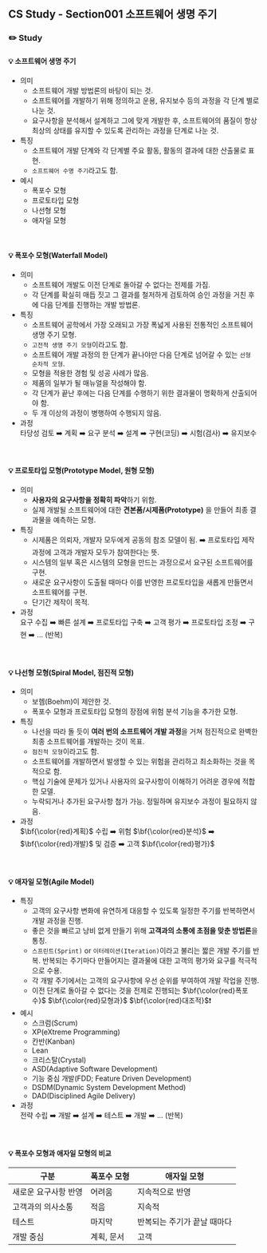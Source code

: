 ## CS Study - Section001 소프트웨어 생명 주기
### ✏️ Study
#### 💡 소프트웨어 생명 주기
- 의미
  - 소프트웨어 개발 방법론의 바탕이 되는 것.
  - 소프트웨어를 개발하기 위해 정의하고 운용, 유지보수 등의 과정을 각 단계 별로 나눈 것.
  - 요구사항을 분석해서 설계하고 그에 맞게 개발한 후, 소프트웨어의 품질이 항상 최상의 상태를 유지할 수 있도록 관리하는 과정을 단계로 나눈 것.
- 특징
  - 소프트웨어 개발 단계와 각 단계별 주요 활동, 활동의 결과에 대한 산출물로 표현.
  - `소프트웨어 수명 주기`라고도 함.
- 예시
  - 폭포수 모형
  - 프로토타입 모형
  - 나선형 모형
  - 애자일 모형
<br>

#### 💡 폭포수 모형(Waterfall Model)
- 의미
  - 소프트웨어 개발도 이전 단계로 돌아갈 수 없다는 전제를 가짐.
  - 각 단계를 확실히 매듭 짓고 그 결과를 철저하게 검토하여 승인 과정을 거친 후에 다음 단계를 진행하는 개발 방법론.
- 특징
  - 소프트웨어 공학에서 가장 오래되고 가장 폭넓게 사용된 전통적인 소프트웨어 생명 주기 모형.
  - `고전적 생명 주기 모형`이라고도 함.
  - 소프트웨어 개발 과정의 한 단계가 끝나야만 다음 단계로 넘어갈 수 있는 `선형 순차적 모형`.
  - 모형을 적용한 경험 및 성공 사례가 많음.
  - 제품의 일부가 될 매뉴얼을 작성해야 함.
  - 각 단계가 끝난 후에는 다음 단계를 수행하기 위한 결과물이 명확하게 산출되어야 함.
  - 두 개 이상의 과정이 병행하여 수행되지 않음.
- 과정<br>
  타당성 검토 ➡️ 계획 ➡️ 요구 분석 ➡️ 설계 ➡️ 구현(코딩) ➡️ 시험(검사) ➡️ 유지보수
<br>

#### 💡 프로토타입 모형(Prototype Model, 원형 모형)
- 의미
  - **사용자의 요구사항을 정확히 파악**하기 위함.
  - 실제 개발될 소프트웨어에 대한 **견본품/시제품(Prototype)** 을 만들어 최종 결과물을 예측하는 모형.
- 특징
  - 시제품은 의뢰자, 개발자 모두에게 공동의 참조 모델이 됨. ➡️ 프로토타입 제작 과정에 고객과 개발자 모두가 참여한다는 뜻.
  - 시스템의 일부 혹은 시스템의 모형을 만드는 과정으로서 요구된 소프트웨어를 구현.
  - 새로운 요구사항이 도출될 때마다 이를 반영한 프로토타입을 새롭게 만들면서 소프트웨어를 구현.
  - 단기간 제작이 목적.
- 과정<br>
  요구 수집 ➡️ 빠른 설계 ➡️ 프로토타입 구축 ➡️ 고객 평가 ➡️ 프로토타입 조정 ➡️ 구현 ➡️ ... (반복)
<br>

#### 💡 나선형 모형(Spiral Model, 점진적 모형)
- 의미
  - 보헴(Boehm)이 제안한 것.
  - 폭포수 모형과 프로토타입 모형의 장점에 위험 분석 기능을 추가한 모형.
- 특징
  - 나선을 따라 돌 듯이 **여러 번의 소프트웨어 개발 과정**을 거쳐 점진적으로 완벽한 최종 소프트웨어를 개발하는 것이 목표.
  - `점진적 모형`이라고도 함.
  - 소프트웨어를 개발하면서 발생할 수 있는 위험을 관리하고 최소화하는 것을 목적으로 함.
  - 핵심 기술에 문제가 있거나 사용자의 요구사항이 이해하기 어려운 경우에 적합한 모델.
  - 누락되거나 추가된 요구사항 첨가 가능. 정밀하며 유지보수 과정이 필요하지 않음.
- 과정<br>
  <span>$\bf{\color{red}계획}$</span> 수립 ➡️ 위험 <span>$\bf{\color{red}분석}$</span> ➡️ <span>$\bf{\color{red}개발}$</span> 및 검증 ➡️ 고객 <span>$\bf{\color{red}평가}$</span>
<br>

#### 💡 애자일 모형(Agile Model)
- 특징
  - 고객의 요구사항 변화에 유연하게 대응할 수 있도록 일정한 주기를 반복하면서 개발 과정을 진행.
  - 좋은 것을 빠르고 낭비 없게 만들기 위해 **고객과의 소통에 초점을 맞춘 방법론**을 통칭.
  - `스프린트(Sprint)` or `이터레이션(Iteration)`이라고 불리는 짧은 개발 주기를 반복. 반복되는 주기마다 만들어지는 결과물에 대한 고객의 평가와 요구를 적극적으로 수용.
  - 각 개발 주기에서는 고객의 요구사항에 우선 순위를 부여하여 개발 작업을 진행.
  - 이전 단계로 돌아갈 수 없다는 것을 전제로 진행되는 <span>$\bf{\color{red}폭포수}$</span> <span>$\bf{\color{red}모형과}$</span> <span>$\bf{\color{red}대조적}$</span>❗️
- 예시
  - 스크럼(Scrum)
  - XP(eXtreme Programming)
  - 칸반(Kanban)
  - Lean
  - 크리스탈(Crystal)
  - ASD(Adaptive Software Development)
  - 기능 중심 개발(FDD; Feature Driven Development)
  - DSDM(Dynamic System Development Method)
  - DAD(Disciplined Agile Delivery)
- 과정<br>
  전략 수립 ➡️ 개발 ➡️ 설계 ➡️ 테스트 ➡️ 개발 ➡️ ... (반복)
<br>

#### 💡 폭포수 모형과 애자일 모형의 비교
| 구분          | 폭포수 모형 | 애자일 모형    |
|-------------|--------|-----------|
| 새로운 요구사항 반영 | 어려움    | 지속적으로 반영  |
| 고객과의 의사소통   | 적음     | 지속적       |
| 테스트         | 마지막    | 반복되는 주기가 끝날 때마다 |
| 개발 중심       | 계획, 문서 | 고객        |
